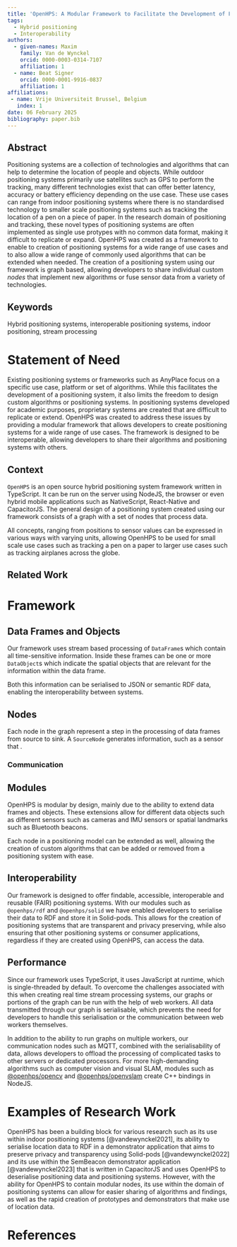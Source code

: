 ```yaml
---
title: 'OpenHPS: A Modular Framework to Facilitate the Development of FAIR Positioning Systems'
tags:
  - Hybrid positioning
  - Interoperability
authors:
  - given-names: Maxim
    family: Van de Wynckel
    orcid: 0000-0003-0314-7107
    affiliation: 1
  - name: Beat Signer
    orcid: 0000-0001-9916-0837
    affiliation: 1
affiliations:
 - name: Vrije Universiteit Brussel, Belgium
   index: 1
date: 06 February 2025
bibliography: paper.bib
---
```


## Abstract
Positioning systems are a collection of technologies and algorithms that can help to determine the location of people and objects. While outdoor positioning systems primarily use satellites such as GPS to perform the tracking, many different technologies exist that can offer better latency, accuracy or battery efficiency depending on the use case. These use cases can range from indoor positioning systems where there is no standardised technology to smaller scale positioning systems such as tracking the location of a pen on a piece of paper. In the research domain of positioning and tracking, these novel types of positioning systems are often implemented as single use protypes with no common data format, making it difficult to replicate or expand. OpenHPS was created as a framework to enable to creation of positioning systems for a wide range of use cases and to also allow a wide range of commonly used algorithms that can be extended when needed. The creation of a positioning system using our framework is graph based, allowing developers to share individual custom *nodes* that implement new algorithms or fuse sensor data from a variety of technologies.

## Keywords
Hybrid positioning systems, interoperable positioning systems, indoor positioning, stream processing

# Statement of Need
Existing positioning systems or frameworks such as AnyPlace focus on a specific use case, platform or set of algorithms. While this facilitates the development of a positioning system, it also limits the freedom to design custom algorithms or positioning systems. In positioning systems developed for academic purposes, proprietary systems are created that are difficult to replicate or extend. OpenHPS was created to address these issues by providing a modular framework that allows developers to create positioning systems for a wide range of use cases. The framework is designed to be interoperable, allowing developers to share their algorithms and positioning systems with others.

## Context
`OpenHPS` is an open source hybrid positioning system framework written in TypeScript. It can be run on the server using NodeJS, the browser or even hybrid mobile applications such as NativeScript, React-Native and CapacitorJS. The general design of a positioning system created using our framework consists of a graph with a set of nodes that process data.

All concepts, ranging from positions to sensor values can be expressed in various ways with varying units, allowing OpenHPS to be used for small scale use cases such as tracking a pen on a paper to larger use cases such as tracking airplanes across the globe.

## Related Work


# Framework

## Data Frames and Objects
Our framework uses stream based processing of `DataFrame`s which contain all time-sensitive information. Inside these frames can be one or more `DataObject`s which indicate the spatial objects that are relevant for the information within the data frame.

Both this information can be serialised to JSON or semantic RDF data, enabling the interoperability between systems.

## Nodes
Each node in the graph represent a step in the processing of data frames from source to sink. A `SourceNode` generates information, such as a sensor that .

### Communication

## Modules
OpenHPS is modular by design, mainly due to the ability to extend data frames and objects. These extensions allow for different data objects such as different sensors such as cameras and IMU sensors or spatial landmarks such as Bluetooth beacons.

Each node in a positioning model can be extended as well, allowing the creation of custom algorithms that can be added or removed from a positioning system with ease.

## Interoperability
Our framework is designed to offer findable, accessible, interoperable and reusable (FAIR) positioning systems. With our modules such as `@openhps/rdf` and `@openhps/solid` we have enabled developers to serialise their data to RDF and store it in Solid-pods. This allows for the creation of positioning systems that are transparent and privacy preserving, while also ensuring that other positioning systems or consumer applications, regardless if they are created using OpenHPS, can access the data.

## Performance
Since our framework uses TypeScript, it uses JavaScript at runtime, which is single-threaded by default. To overcome the challenges associated with this when creating real time stream processing systems, our graphs or portions of the graph can be run with the help of web workers. All data transmitted through our graph is serialisable, which prevents the need for developers to handle this serialisation or the communication between web workers themselves.

In addition to the ability to run graphs on multiple workers, our communication nodes such as MQTT, combined with the serialisability of data, allows developers to offload the processing of complicated tasks to other servers or dedicated processors. For more high-demanding algorithms such as computer vision and visual SLAM, modules such as [@openhps/opencv](https://github.com/OpenHPS/openhps-opencv) and [@openhps/openvslam](https://github.com/OpenHPS/openhps-openvslam) create C++ bindings in NodeJS.

# Examples of Research Work
OpenHPS has been a building block for various research such as its use within indoor positioning systems [@vandewynckel2021], its ability to serialise location data to RDF in a demonstrator application that aims to preserve privacy and transparency using Solid-pods [@vandewynckel2022] and its use within the SemBeacon demonstrator application [@vandewynckel2023] that is written in CapacitorJS and uses OpenHPS to deserialise positioning data and positioning systems. However, with the ability for OpenHPS to contain modular nodes, its use within the domain of positioning systems can allow for easier sharing of algorithms and findings, as well as the rapid creation of prototypes and demonstrators that make use of location data.

# References
